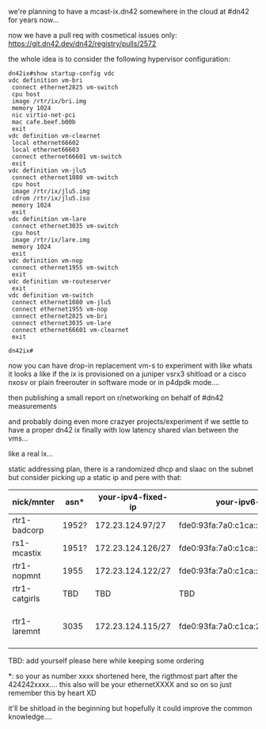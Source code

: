 we're planning to have a mcast-ix.dn42 somewhere in the cloud at #dn42 for years now...

now we have a pull req with cosmetical issues only: https://git.dn42.dev/dn42/registry/pulls/2572

the whole idea is to consider the following hypervisor configuration:

```
dn42ix#show startup-config vdc                                                                                        
vdc definition vm-bri
 connect ethernet2825 vm-switch
 cpu host
 image /rtr/ix/bri.img
 memory 1024
 nic virtio-net-pci
 mac cafe.beef.b00b
 exit
vdc definition vm-clearnet
 local ethernet66602
 local ethernet66603
 connect ethernet66601 vm-switch
 exit
vdc definition vm-jlu5
 connect ethernet1080 vm-switch
 cpu host
 image /rtr/ix/jlu5.img
 cdrom /rtr/ix/jlu5.iso
 memory 1024
 exit
vdc definition vm-lare
 connect ethernet3035 vm-switch
 cpu host
 image /rtr/ix/lare.img
 memory 1024
 exit
vdc definition vm-nop
 connect ethernet1955 vm-switch
 exit
vdc definition vm-routeserver
 exit              
vdc definition vm-switch
 connect ethernet1080 vm-jlu5
 connect ethernet1955 vm-nop
 connect ethernet2825 vm-bri
 connect ethernet3035 vm-lare
 connect ethernet66601 vm-clearnet
 exit

dn42ix#      
```

now you can have drop-in replacement vm-s to experiment with like whats it looks a like if the ix is provisioned on a juniper vsrx3 shitload or a cisco nxosv or plain freerouter in software mode or in p4dpdk mode.... 

then publishing a small report on r/networking on behalf of #dn42 measurements

and probably doing even more crazyer projects/experiment if we settle to have a proper dn42 ix finally with low latency shared vlan between the vms...

like a real ix...

static addressing plan, there is a randomized dhcp and slaac on the subnet but consider picking up a static ip and pere with that:



 | nick/mnter    |  asn* | your-ipv4-fixed-ip | your-ipv6-fixed-ip          | your-ipv6-linklocal      | public lg |
 | ------------- | ----- | ------------------ | --------------------------- | ------------------------ | --------- |
 | rtr1-badcorp  | 1952? | 172.23.124.97/27   | fde0:93fa:7a0:c1ca::666/64  | fe80::260:54ff:fe33:2178 | TBD: SOON |
 | rs1-mcastix   | 1951? | 172.23.124.126/27  | fde0:93fa:7a0:c1ca::179/64  | TBD: SOON                | TBD: SOON |
 | rtr1-nopmnt   | 1955  | 172.23.124.122/27  | fde0:93fa:7a0:c1ca::1955/64 | TBD: SOON                | TBD: SOON |
 | rtr1-catgirls | TBD   | TBD                | TBD                         | TBD                      | TBD: SOON |
| rtr1-laremnt  | 3035  | 172.23.124.115/27     | fde0:93fa:7a0:c1ca:21f:45ff:fe11:7356 | fe80::21f:45ff:fe11:7356 | clearnet: https://lg.lare.cc/ dn42: https://lg.lare.dn42/ |

TBD: add yourself please here while keeping some ordering

*: so your as number xxxx shortened here, the rigthmost part after the 424242xxxx.... this also will be your ethernetXXXX and so on so just remember this by heart XD






it'll be shitload in the beginning but hopefully it could improve the common knowledge....

